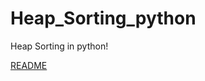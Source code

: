 # Heap_Sorting_python

Heap Sorting in python!

[README](https://github.com/Bu64p/Heap_Sorting/blob/main/README.md#how-does-it-work)
